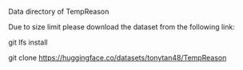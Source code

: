 Data directory of TempReason

Due to size limit please download the dataset from the following link:

git lfs install


git clone https://huggingface.co/datasets/tonytan48/TempReason
